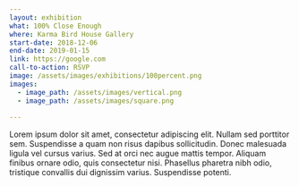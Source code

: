 ```yaml
---
layout: exhibition
what: 100% Close Enough
where: Karma Bird House Gallery
start-date: 2018-12-06
end-date: 2019-01-15
link: https://google.com
call-to-action: RSVP
image: /assets/images/exhibitions/100percent.png
images:
  - image_path: /assets/images/vertical.png
  - image_path: /assets/images/square.png
  
---
```


Lorem ipsum dolor sit amet, consectetur adipiscing elit. Nullam sed porttitor sem. Suspendisse a quam non risus dapibus sollicitudin. Donec malesuada ligula vel cursus varius. Sed at orci nec augue mattis tempor. Aliquam finibus ornare odio, quis consectetur nisi. Phasellus pharetra nibh odio, tristique convallis dui dignissim varius. Suspendisse potenti.